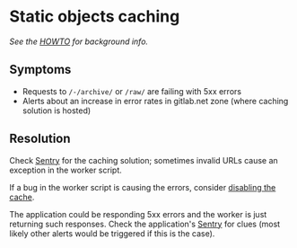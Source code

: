 # Static objects caching

_See the [HOWTO][howto] for background info._

## Symptoms

* Requests to `/-/archive/` or `/raw/` are failing with 5xx errors
* Alerts about an increase in error rates in gitlab.net zone (where caching solution is hosted)

## Resolution

Check [Sentry][caching-sentry] for the caching solution; sometimes invalid URLs cause an exception
in the worker script.

If a bug in the worker script is causing the errors, consider [disabling the cache][cache-disable].

The application could be responding 5xx errors and the worker is just returning such responses. Check
the application's [Sentry][app-sentry] for clues (most likely other alerts would be triggered if this is the case).

[howto]: howto/static-repository-objects-caching.md
[caching-sentry]: https://sentry.gitlab.net/gitlab/static-objects-caching/
[cache-disable]: howto/static-repository-objects-caching.md#enablingdisabling-external-caching
[app-sentry]: https://sentry.gitlab.net/gitlab/gitlabcom/
